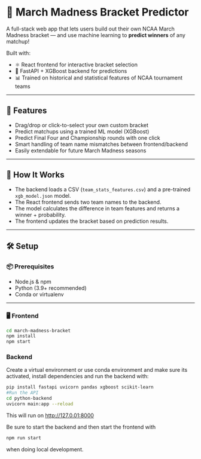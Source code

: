 # 🏀 March Madness Bracket Predictor

A full-stack web app that lets users build out their own NCAA March Madness bracket — and use machine learning to **predict winners** of any matchup!

Built with:
- ⚛️ React frontend for interactive bracket selection
- 🐍 FastAPI + XGBoost backend for predictions
- 📊 Trained on historical and statistical features of NCAA tournament teams

---

## 🚀 Features

- Drag/drop or click-to-select your own custom bracket
- Predict matchups using a trained ML model (XGBoost)
- Predict Final Four and Championship rounds with one click
- Smart handling of team name mismatches between frontend/backend
- Easily extendable for future March Madness seasons

---

## 🧠 How It Works

- The backend loads a CSV (`team_stats_features.csv`) and a pre-trained `xgb_model.json` model.
- The React frontend sends two team names to the backend.
- The model calculates the difference in team features and returns a winner + probability.
- The frontend updates the bracket based on prediction results.

---

## 🛠️ Setup

### 📦 Prerequisites
- Node.js & npm
- Python (3.9+ recommended)
- Conda or virtualenv

---

### 🖥️ Frontend

```bash
cd march-madness-bracket
npm install
npm start
```

### Backend
Create a virtual environment or use conda environment and make sure its activated, install dependencies and run the backend with:
```bash
pip install fastapi uvicorn pandas xgboost scikit-learn
#Run the API
cd python-backend
uvicorn main:app --reload
```

This will run on http://127.0.01:8000

Be sure to start the backend and then start the frontend with
```bash
npm run start
```
when doing local development.

